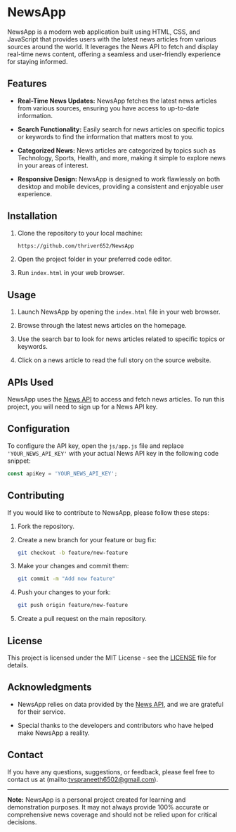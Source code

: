 # NewsApp

NewsApp is a modern web application built using HTML, CSS, and JavaScript that provides users with the latest news articles from various sources around the world. It leverages the News API to fetch and display real-time news content, offering a seamless and user-friendly experience for staying informed.

## Features

- **Real-Time News Updates:** NewsApp fetches the latest news articles from various sources, ensuring you have access to up-to-date information.

- **Search Functionality:** Easily search for news articles on specific topics or keywords to find the information that matters most to you.

- **Categorized News:** News articles are categorized by topics such as Technology, Sports, Health, and more, making it simple to explore news in your areas of interest.

- **Responsive Design:** NewsApp is designed to work flawlessly on both desktop and mobile devices, providing a consistent and enjoyable user experience.

## Installation

1. Clone the repository to your local machine:

   ```bash
   https://github.com/thriver652/NewsApp
   ```

2. Open the project folder in your preferred code editor.

3. Run `index.html` in your web browser.

## Usage

1. Launch NewsApp by opening the `index.html` file in your web browser.

2. Browse through the latest news articles on the homepage.

3. Use the search bar to look for news articles related to specific topics or keywords.

4. Click on a news article to read the full story on the source website.

## APIs Used

NewsApp uses the [News API](https://newsapi.org/) to access and fetch news articles. To run this project, you will need to sign up for a News API key.

## Configuration

To configure the API key, open the `js/app.js` file and replace `'YOUR_NEWS_API_KEY'` with your actual News API key in the following code snippet:

```javascript
const apiKey = 'YOUR_NEWS_API_KEY';
```

## Contributing

If you would like to contribute to NewsApp, please follow these steps:

1. Fork the repository.

2. Create a new branch for your feature or bug fix:

   ```bash
   git checkout -b feature/new-feature
   ```

3. Make your changes and commit them:

   ```bash
   git commit -m "Add new feature"
   ```

4. Push your changes to your fork:

   ```bash
   git push origin feature/new-feature
   ```

5. Create a pull request on the main repository.

## License

This project is licensed under the MIT License - see the [LICENSE](LICENSE) file for details.

## Acknowledgments

- NewsApp relies on data provided by the [News API](https://newsapi.org/), and we are grateful for their service.

- Special thanks to the developers and contributors who have helped make NewsApp a reality.

## Contact

If you have any questions, suggestions, or feedback, please feel free to contact us at (mailto:tvspraneeth6502@gmail.com).

---

**Note:** NewsApp is a personal project created for learning and demonstration purposes. It may not always provide 100% accurate or comprehensive news coverage and should not be relied upon for critical decisions.
